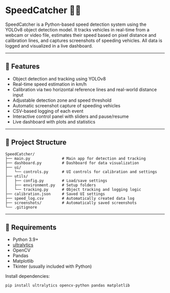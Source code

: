 # SpeedCatcher 🚗💨

SpeedCatcher is a Python-based speed detection system using the YOLOv8 object detection model. It tracks vehicles in real-time from a webcam or video file, estimates their speed based on pixel distance and calibration lines, and captures screenshots of speeding vehicles. All data is logged and visualized in a live dashboard.

---

## 🔧 Features

- Object detection and tracking using YOLOv8
- Real-time speed estimation in km/h
- Calibration via two horizontal reference lines and real-world distance input
- Adjustable detection zone and speed threshold
- Automatic screenshot capture of speeding vehicles
- CSV-based logging of each event
- Interactive control panel with sliders and pause/resume
- Live dashboard with plots and statistics

---

## 📂 Project Structure

```
SpeedCatcher/
├── main.py              # Main app for detection and tracking
├── dashboard.py         # Dashboard for data visualization
├── ui/
│   └── controls.py      # UI controls for calibration and settings
├── utils/
│   ├── config.py        # Load/save settings
│   ├── environment.py   # Setup folders
│   └── tracking.py      # Object tracking and logging logic
├── calibration.json     # Saved UI settings
├── speed_log.csv        # Automatically created data log
├── screenshots/         # Automatically saved screenshots
└── .gitignore
```

---

## 🧠 Requirements

- Python 3.9+
- [ultralytics](https://github.com/ultralytics/ultralytics)
- OpenCV
- Pandas
- Matplotlib
- Tkinter (usually included with Python)

Install dependencies:
```bash
pip install ultralytics opencv-python pandas matplotlib
```
